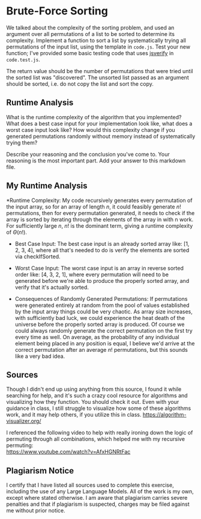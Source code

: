 # Brute-Force Sorting

We talked about the complexity of the sorting problem, and used an argument over
all permutations of a list to be sorted to determine its complexity. Implement
a function to sort a list by systematically trying all permutations of the input
list, using the template in `code.js`. Test your new function; I've provided
some basic testing code that uses [jsverify](https://jsverify.github.io/) in
`code.test.js`.

The return value should be the number of permutations that were tried until the
sorted list was "discovered". The unsorted list passed as an argument should be
sorted, i.e. do not copy the list and sort the copy.

## Runtime Analysis

What is the runtime complexity of the algorithm that you implemented? What does
a best case input for your implementation look like, what does a worst case
input look like? How would this complexity change if you generated permutations
randomly without memory instead of systematically trying them?

Describe your reasoning and the conclusion you've come to. Your reasoning is the
most important part. Add your answer to this markdown file.

## My Runtime Analysis

*Runtime Complexity: My code recursively generates every permutation of the input
array, so for an array of length $n$, it could feasibly generate $n!$ permutations,
then for every permutation generated, it needs to check if the array is sorted by
iterating through the elements of the array in with n work. For sufficiently large
$n$, $n!$ is the dominant term, giving a runtime complexity of $\Theta(n!)$.  

* Best Case Input: The best case input is an already sorted array like: [1, 2, 3, 4],
where all that's needed to do is verify the elements are sorted via checkIfSorted.  

* Worst Case Input: The worst case input is an array in reverse sorted order like:
[4, 3, 2, 1], where every permutation will need to be generated before we're able to
produce the properly sorted array, and verify that it's actually sorted.  

* Consequences of Randomly Generated Permutations: If permutations were generated
entirely at random from the pool of values established by the input array things
could be very chaotic. As array size increases, with sufficiently bad luck, we
could experience the heat death of the universe before the properly sorted array
is produced. Of course we could always randomly generate the correct permutation
on the first try every time as well. On average, as the probability of any
individual element being placed in any position is equal, I believe we'd arrive
at the correct permutation after an average $n!$ permutations, but this sounds
like a very bad idea.  

## Sources

Though I didn't end up using anything from this source, I found it while
searching for help, and it's such a crazy cool resource for algorithms and
visualizing how they function. You should check it out. Even with your guidance
in class, I still struggle to visualize how some of these algorithms work, and
it may help others, if you utilize this in class.
https://algorithm-visualizer.org/  

I referenced the following video to help with really ironing down the logic of
permuting through all combinations, which helped me with my recursive
permuting:  
https://www.youtube.com/watch?v=AfxHGNRtFac  

## Plagiarism Notice

I certify that I have listed all sources used to complete this exercise, including the use of any Large Language Models. All of the work is my own, except where stated otherwise. I am aware that plagiarism carries severe penalties and that if plagiarism is suspected, charges may be filed against me without prior notice.
